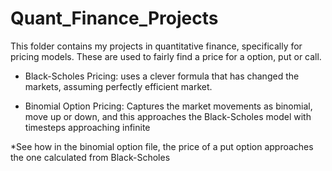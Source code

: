 # Quant_Finance_Projects

This folder contains my projects in quantitative finance, specifically for pricing models. These are used to fairly find a price for a option, put or call.

- Black-Scholes Pricing: uses a clever formula that has changed the markets, assuming perfectly efficient market.

- Binomial Option Pricing: Captures the market movements as binomial, move up or down, and this approaches the Black-Scholes model with timesteps approaching infinite

*See how in the binomial option file, the price of a put option approaches the one calculated from Black-Scholes
